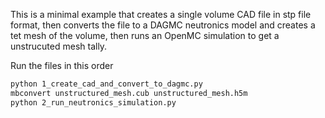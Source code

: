 This is a minimal example that creates a single volume CAD file in stp file
format, then converts the file to a DAGMC neutronics model and creates a tet
mesh of the volume, then runs an OpenMC simulation to get a unstrucuted mesh tally.

Run the files in this order

```bash
python 1_create_cad_and_convert_to_dagmc.py
mbconvert unstructured_mesh.cub unstructured_mesh.h5m
python 2_run_neutronics_simulation.py
```
